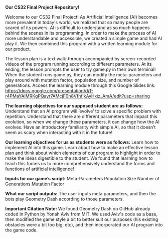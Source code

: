 **Our CS32 Final Project Repository!**

Welcome to our CS32 Final Project! As Artificial Intelligence (AI) becomes more prevalent in today's world, we realized that so many people are scared of its powers. AI is difficult to understand as so much happens behind the scenes in its programming. In order to make the process of AI more understandable and accessible, we created a simple game and had AI play it. We then combined this program with a written learning module for our product.

The lesson plan is a text walk-through accompanied by screen-recorded videos of the program running according to different parameters. At its ending, the lesson prompts the user to try game.py in their own terminal! When the student runs game.py, they can modify the meta-parameters and play around with mutation factor, population size, and number of generations. 
Access the learning module through this Google Slides link: https://docs.google.com/presentation/d/1-r4PMaYAIMRKgPQayr7AMcjF0n8VfhfjkAyHxiz_AmA/edit?usp=sharing

**The learning objectives for our supposed student are as follows:**
Understand that an AI program will ‘evolve’ to solve a specific problem with repetition. 
Understand that there are different parameters that impact this evolution, so when we change these parameters, it can change how the AI evolves. 
Have an introductory familiarity with simple AI, so that it doesn’t seem as scary when interacting with it in the future!

**Our learning objectives for us as students were as follows:**
Learn how to implement AI into this game. Learn about how to make an effective lesson plan and think about which elements of our program to highlight in order to make the ideas digestible to the student. We found that learning how to teach this forces us to more comprehensively understand the forms and functions of artificial intelligence!

**Inputs for our game’s script:**
Meta-Parameters Population Size Number of Generations Mutation Factor

**What our script outputs:**
The user inputs meta parameters, and then the bots play Geometry Dash according to those parameters. 

**Important Citation Note:** We found Geometry Dash on GitHub already coded in Python by Yonah Aviv from MIT. We used Aviv's code as a base, then modified the game style a bit to better suit our purposes (his existing obstacles were a bit too big, etc), and then incorporated our AI program into the game code.

